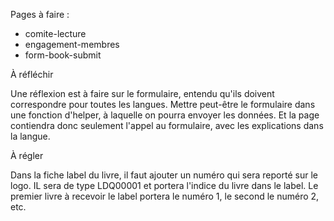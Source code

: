 Pages à faire : 

* comite-lecture
* engagement-membres
* form-book-submit

À réfléchir

Une réflexion est à faire sur le formulaire, entendu qu'ils doivent correspondre pour toutes les langues. Mettre peut-être le formulaire dans une fonction d'helper, à laquelle on pourra envoyer les données. Et la page contiendra donc seulement l'appel au formulaire, avec les explications dans la langue.

À régler

Dans la fiche label du livre, il faut ajouter un numéro qui sera reporté sur le logo. IL sera de type LDQ00001 et portera l'indice du livre dans le label. Le premier livre à recevoir le label portera le numéro 1, le second le numéro 2, etc.